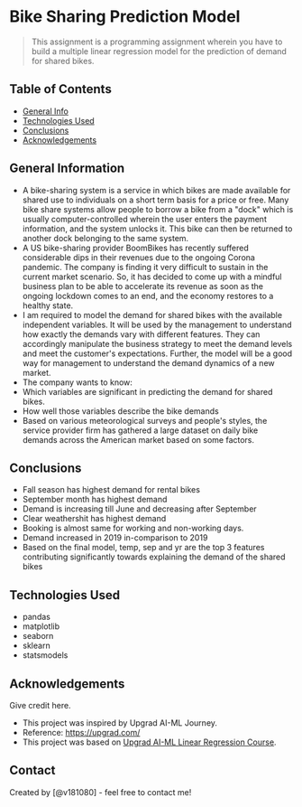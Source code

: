 # Bike Sharing Prediction Model
> This assignment is a programming assignment wherein you have to build a multiple linear regression model for the prediction of demand for shared bikes.


## Table of Contents
* [General Info](#general-information)
* [Technologies Used](#technologies-used)
* [Conclusions](#conclusions)
* [Acknowledgements](#acknowledgements)


## General Information
- A bike-sharing system is a service in which bikes are made available for shared use to individuals on a short term basis for a price or free. Many bike share systems allow people to borrow a bike from a "dock" which is usually computer-controlled wherein the user enters the payment information, and the system unlocks it. This bike can then be returned to another dock belonging to the same system.
- A US bike-sharing provider BoomBikes has recently suffered considerable dips in their revenues due to the ongoing Corona pandemic. The company is finding it very difficult to sustain in the current market scenario. So, it has decided to come up with a mindful business plan to be able to accelerate its revenue as soon as the ongoing lockdown comes to an end, and the economy restores to a healthy state. 
- I am required to model the demand for shared bikes with the available independent variables. It will be used by the management to understand how exactly the demands vary with different features. They can accordingly manipulate the business strategy to meet the demand levels and meet the customer's expectations. Further, the model will be a good way for management to understand the demand dynamics of a new market. 
- The company wants to know:
- Which variables are significant in predicting the demand for shared bikes.
- How well those variables describe the bike demands
- Based on various meteorological surveys and people's styles, the service provider firm has gathered a large dataset on daily bike demands across the American market based on some factors. 

## Conclusions
- Fall season has highest demand for rental bikes
- September month has highest demand
- Demand is increasing till June and decreasing after September
- Clear weathershit has highest demand 
- Booking is almost same for working and non-working days.
- Demand increased in 2019 in-comparison to 2019
- Based on the final model, temp, sep and yr are the top 3 features contributing significantly towards explaining the demand of the shared bikes


## Technologies Used
- pandas
- matplotlib
- seaborn
- sklearn
- statsmodels

## Acknowledgements
Give credit here.
- This project was inspired by Upgrad AI-ML Journey.
- Reference: https://upgrad.com/
- This project was based on [Upgrad AI-ML Linear Regression Course](https://upgrad.com).


## Contact
Created by [@v181080] - feel free to contact me!
